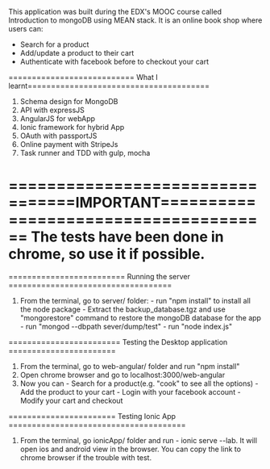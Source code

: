 This application was built during the EDX's MOOC course called Introduction to mongoDB
using MEAN stack. It is an online book shop where users can:
  - Search for a product
  - Add/update a product to their cart
  - Authenticate with facebook before to checkout your cart

=========================== What I learnt=======================================
  1. Schema design for MongoDB
  2. API with expressJS  
  3. AngularJS for webApp
  4. Ionic framework for hybrid App
  5. OAuth with passportJS
  6. Online payment with StripeJs
  7. Task runner and TDD with gulp, mocha

=================================IMPORTANT======================================
The tests have been done in chrome, so use it if possible.
================================================================================

========================= Running the server ===================================
  1. From the terminal, go to server/ folder:
    - run "npm install" to install all the node package
    - Extract the backup_database.tgz and use "mongorestore" command to restore
    the mongoDB database for the app  
    - run  "mongod --dbpath sever/dump/test"
    - run "node index.js"

======================== Testing the Desktop application =======================
  1. From the terminal, go to web-angular/ folder and run "npm install"
  2. Open chrome browser and go to localhost:3000/web-angular  
  3. Now you can
    - Search for a product(e.g. "cook" to see all the options)
    - Add the product to your cart
    - Login with your facebook account
    - Modify your cart and checkout

======================= Testing Ionic App ======================================
  1. From the terminal, go ionicApp/ folder and run
    - ionic serve --lab. It will open ios and android view in the browser.
      You can copy the link to chrome browser if the trouble with test.

